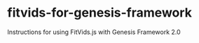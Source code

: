fitvids-for-genesis-framework
=============================

Instructions for using FitVids.js with Genesis Framework 2.0
